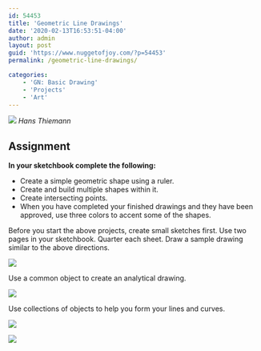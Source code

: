 ```yaml
---
id: 54453
title: 'Geometric Line Drawings'
date: '2020-02-13T16:53:51-04:00'
author: admin
layout: post
guid: 'https://www.nuggetofjoy.com/?p=54453'
permalink: /geometric-line-drawings/

categories:
    - 'GN: Basic Drawing'
    - 'Projects'
    - 'Art'
---
```

![](https://image-control-storage.s3.amazonaws.com/2020/02/10195144/2020-02-10-18_43_46-kandinsky-layout.png)
*Hans Thiemann*

## Assignment

**In your sketchbook complete the following:**

- Create a simple geometric shape using a ruler.
- Create and build multiple shapes within it.
- Create intersecting points.
- When you have completed your finished drawings and they have been approved, use three colors to accent some of the shapes.

Before you start the above projects, create small sketches first. Use two pages in your sketchbook. Quarter each sheet. Draw a sample drawing similar to the above directions.

![](https://image-control-storage.s3.amazonaws.com/2020/02/13140901/2020-02-13-13_07_04-Window.png)

Use a common object to create an analytical drawing.

![](https://image-control-storage.s3.amazonaws.com/2020/02/13141310/2020-02-13-13_11_31-Window.png)

Use collections of objects to help you form your lines and curves.

![](https://image-control-storage.s3.amazonaws.com/2020/02/13141328/2020-02-13-13_12_10-Window.png)

![](https://image-control-storage.s3.amazonaws.com/2020/02/13141632/2020-02-13-13_16_05-Window.png)
